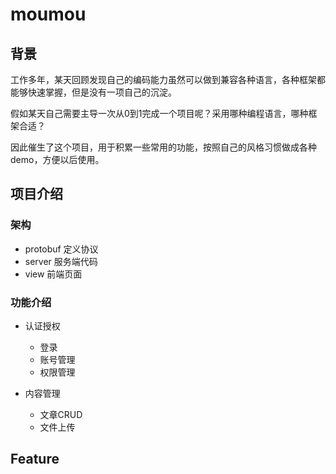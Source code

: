 # moumou

## 背景
工作多年，某天回顾发现自己的编码能力虽然可以做到兼容各种语言，各种框架都能够快速掌握，但是没有一项自己的沉淀。

假如某天自己需要主导一次从0到1完成一个项目呢？采用哪种编程语言，哪种框架合适？

因此催生了这个项目，用于积累一些常用的功能，按照自己的风格习惯做成各种demo，方便以后使用。


## 项目介绍
### 架构
* protobuf 定义协议
* server 服务端代码
* view 前端页面


### 功能介绍
* 认证授权
  * 登录
  * 账号管理
  * 权限管理

* 内容管理
  * 文章CRUD
  * 文件上传


## Feature